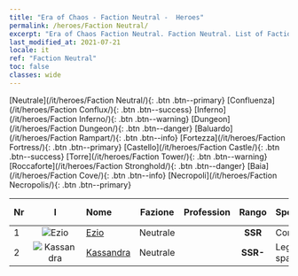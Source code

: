 ```yaml
---
title: "Era of Chaos - Faction Neutral -  Heroes"
permalink: /heroes/Faction Neutral/
excerpt: "Era of Chaos Faction Neutral. Faction Neutral. List of Faction  in Era of Chaos"
last_modified_at: 2021-07-21
locale: it
ref: "Faction Neutral"
toc: false
classes: wide
---
```

 [Neutrale](/it/heroes/Faction Neutral/){: .btn .btn--primary} [Confluenza](/it/heroes/Faction Conflux/){: .btn .btn--success} [Inferno](/it/heroes/Faction Inferno/){: .btn .btn--warning} [Dungeon](/it/heroes/Faction Dungeon/){: .btn .btn--danger} [Baluardo](/it/heroes/Faction Rampart/){: .btn .btn--info} [Fortezza](/it/heroes/Faction Fortress/){: .btn .btn--primary} [Castello](/it/heroes/Faction Castle/){: .btn .btn--success} [Torre](/it/heroes/Faction Tower/){: .btn .btn--warning} [Roccaforte](/it/heroes/Faction Stronghold/){: .btn .btn--danger} [Baia](/it/heroes/Faction Cove/){: .btn .btn--info} [Necropoli](/it/heroes/Faction Necropolis/){: .btn .btn--primary} 

  | Nr |  I |    Nome    |  Fazione  |  Profession   |  Rango  |    Specialty     | User Rate  | 
  |:---|:--:|:-----------|:-------:|:-------------:|:------:|:-----------------|:----:|
  | 1 | ![Ezio](/images/h/h_Ezio.jpg) | [Ezio](/it/heroes/Ezio/) | Neutrale |  | **SSR** |  Confraternita | R+ |
  | 2 | ![Kassandra](/images/h/h_kashandela.jpg) | [Kassandra](/it/heroes/Kassandra/) | Neutrale |  | **SSR-** |  Legione spartana | R |
